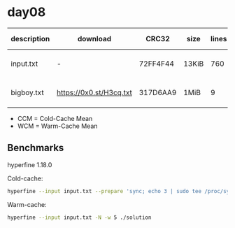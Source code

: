 # day08

| description | download                | CRC32    | size  | lines | silver  | gold           | CCM [ms]     | WCM [ms]     |
| ----------- | ----------------------- | -------- | ----- | ----- | ------- | -------------- | ------------ | ------------ |
| input.txt   | -                       | 72FF4F44 | 13KiB | 760   | 18023   | 14449445933179 | 8.33 ± 0.13  | 1.93 ± 0.11  |
| bigboy.txt  | https://0x0.st/H3cq.txt | 317D6AA9 | 1MiB  | 9     | 1488003 | 2214154416012  | 60.57 ± 0.24 | 52.21 ± 0.43 |

- CCM = Cold-Cache Mean
- WCM = Warm-Cache Mean

## Benchmarks

hyperfine 1.18.0

Cold-cache:

```bash
hyperfine --input input.txt --prepare 'sync; echo 3 | sudo tee /proc/sys/vm/drop_caches' ./solution
```

Warm-cache:

```bash
hyperfine --input input.txt -N -w 5 ./solution
```
